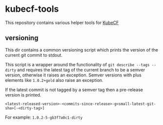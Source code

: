 # kubecf-tools

This repository contains various helper tools for [KubeCF](https://github.com/cloudfoundry-incubator/kubecf)

## versioning

This dir contains a common versioning script which prints the version of the current git commit to stdout.

This script is a wrapper around the functionality of `git describe --tags --dirty` and requires the latest tag of the current branch to be a semver version, otherwise it raises an exception.
Semver versions with plus elements like `1.0.2+gold` also raise an exception.

If the latest commit is not tagged by a semver tag then a pre-release version is printed.

`<latest-released-version>-<commits-since-release>-g<small-latest-git-sha>[-<dirty-tag>]`

For example: `1.0.2-5-gb3f7a0c1-dirty`